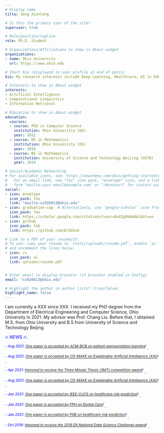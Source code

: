 ```yaml
---
# Display name
title: Zeng Xianlong

# Is this the primary user of the site?
superuser: true

# Role/position/tagline
role: Ph.D. Student 

# Organizations/Affiliations to show in About widget
organizations:
- name: Ohio University
  url: https://www.ohio.edu

# Short bio (displayed in user profile at end of posts)
bio: My research interests include Deep Learning, Healthcare, AI in Education. 

# Interests to show in About widget
interests:
- Artificial Intelligence
- Computational Linguistics
- Information Retrieval

# Education to show in About widget
education:
  courses:
  - course: PhD in Computer Science
    institution: Ohio University (OU)
    year: 2021
  - course: MS in Mathematics
    institution: Ohio University (OU)
    year: 2016
  - course: BS in Mathematics
    institution: University of Science and Technology Beijing (USTB)
    year: 2014

# Social/Academic Networking
# For available icons, see: https://wowchemy.com/docs/getting-started/page-builder/#icons
#   For an email link, use "fas" icon pack, "envelope" icon, and a link in the
#   form "mailto:your-email@example.com" or "/#contact" for contact widget.
social:
- icon: envelope
  icon_pack: fas
  link: "mailto:xz926813@ohio.edu"
- icon: graduation-cap  # Alternatively, use `google-scholar` icon from `ai` icon pack
  icon_pack: fas
  link: https://scholar.google.com/citations?user=NuXIg9UAAAAJ&hl=en
- icon: github
  icon_pack: fab
  link: https://github.com/DrXZenG

# Link to a PDF of your resume/CV.
# To use: copy your resume to `static/uploads/resume.pdf`, enable `ai` icons in `params.toml`, 
# and uncomment the lines below.
- icon: cv
  icon_pack: ai
  link: uploads/resume.pdf


# Enter email to display Gravatar (if Gravatar enabled in Config)
email: "xz926813@ohio.edu"

# Highlight the author in author lists? (true/false)
highlight_name: false
---
```


I am currently a XXX since XXX. I received my PhD degree from the Department of Electrical Engineering and Computer Science, Ohio University in 2021. My advisor was Prof. Chang Liu. Before that, I obtained M.S. from Ohio University and B.S from University of Science and Technology Beijing.


<span style="color:blue">:fire: NEWS :fire:</span>.

<span style="color:blue"><sup> - *Aug 2021: [One paper is accepted by ACM-BCB on patient representation learning](https://acm-bcb.org/)!* </sup></span>.

<span style="color:blue"><sup> - *Aug 2021: [One paper is accepted by CD-MAKE on Explainable Artificial Intelligence (XAI)](https://cd-make.net/)!* </sup></span>.

<span style="color:blue"><sup> - *Apr 2021: [Honored to receive the Three Minute Thesis (3MT) competition award](https://www.ohio.edu/news/2021/04/biology-engineering-students-win-three-minute-thesis-competition)!* </sup></span>.

<span style="color:blue"><sup> - *Aug 2021: [One paper is accepted by CD-MAKE on Explainable Artificial Intelligence (XAI)](https://cd-make.net/)!* </sup></span>.

<span style="color:blue"><sup> - *Jan 2021: [One paper is accepted by IEEE-OJCS on healthcare risk prediction](https://www.computer.org/csdl/journal/oj)!* </sup></span>.

<span style="color:blue"><sup> - *Jan 2021: [One paper is accepted by FPH on Dental Care](https://www.frontiersin.org/journals/public-health)!* </sup></span>.

<span style="color:blue"><sup> - *Jan 2021: [One paper is accepted by PSB on healthcare risk prediction](https://psb.stanford.edu/)!* </sup></span>.

<span style="color:blue"><sup> - *Oct 2019: [Honored to receive the 2019 DII National Data Science Challenge award](https://sbmi.uth.edu/dii-challenge/index-new.htm)!* </sup></span>.















